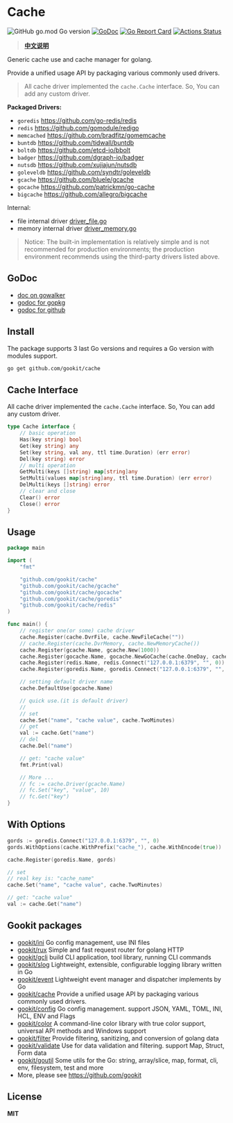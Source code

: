 # Cache

![GitHub go.mod Go version](https://img.shields.io/github/go-mod/go-version/gookit/cache?style=flat-square)
[![GoDoc](https://godoc.org/github.com/gookit/cache?status.svg)](https://pkg.go.dev/github.com/gookit/cache)
[![Go Report Card](https://goreportcard.com/badge/github.com/gookit/cache)](https://goreportcard.com/report/github.com/gookit/cache)
[![Actions Status](https://github.com/gookit/cache/workflows/Unit-Tests/badge.svg)](https://github.com/gookit/cache/actions)

> **[中文说明](README_cn.md)**

Generic cache use and cache manager for golang. 

Provide a unified usage API by packaging various commonly used drivers.

> All cache driver implemented the `cache.Cache` interface. So, You can add any custom driver.

**Packaged Drivers:**

- `goredis` https://github.com/go-redis/redis
- `redis` https://github.com/gomodule/redigo
- `memcached` https://github.com/bradfitz/gomemcache
- `buntdb` https://github.com/tidwall/buntdb
- `boltdb`  https://github.com/etcd-io/bbolt
- `badger` https://github.com/dgraph-io/badger
- `nutsdb` https://github.com/xujiajun/nutsdb
- `goleveldb` https://github.com/syndtr/goleveldb
- `gcache` https://github.com/bluele/gcache
- `gocache` https://github.com/patrickmn/go-cache
- `bigcache` https://github.com/allegro/bigcache

Internal:

- file internal driver [driver_file.go](driver_file.go)
- memory internal driver [driver_memory.go](driver_memory.go)

> Notice: The built-in implementation is relatively simple and is not recommended for production environments;
> the production environment recommends using the third-party drivers listed above.

## GoDoc

- [doc on gowalker](https://gowalker.org/github.com/gookit/cache)
- [godoc for gopkg](https://pkg.go.dev/gopkg.in/gookit/cache.v1)
- [godoc for github](https://pkg.go.dev/github.com/gookit/cache)

## Install

The package supports 3 last Go versions and requires a Go version with modules support.

```bash
go get github.com/gookit/cache
```

## Cache Interface

All cache driver implemented the `cache.Cache` interface. So, You can add any custom driver.

```go
type Cache interface {
	// basic operation
	Has(key string) bool
	Get(key string) any
	Set(key string, val any, ttl time.Duration) (err error)
	Del(key string) error
	// multi operation
	GetMulti(keys []string) map[string]any
	SetMulti(values map[string]any, ttl time.Duration) (err error)
	DelMulti(keys []string) error
	// clear and close
	Clear() error
	Close() error
}
```

## Usage

```go
package main

import (
	"fmt"

	"github.com/gookit/cache"
	"github.com/gookit/cache/gcache"
	"github.com/gookit/cache/gocache"
	"github.com/gookit/cache/goredis"
	"github.com/gookit/cache/redis"
)

func main() {
	// register one(or some) cache driver
	cache.Register(cache.DvrFile, cache.NewFileCache(""))
	// cache.Register(cache.DvrMemory, cache.NewMemoryCache())
	cache.Register(gcache.Name, gcache.New(1000))
	cache.Register(gocache.Name, gocache.NewGoCache(cache.OneDay, cache.FiveMinutes))
	cache.Register(redis.Name, redis.Connect("127.0.0.1:6379", "", 0))
	cache.Register(goredis.Name, goredis.Connect("127.0.0.1:6379", "", 0))

	// setting default driver name
	cache.DefaultUse(gocache.Name)

	// quick use.(it is default driver)
	//
	// set
	cache.Set("name", "cache value", cache.TwoMinutes)
	// get
	val := cache.Get("name")
	// del
	cache.Del("name")

	// get: "cache value"
	fmt.Print(val)

	// More ...
	// fc := cache.Driver(gcache.Name)
	// fc.Set("key", "value", 10)
	// fc.Get("key")
}
```

## With Options

```go
gords := goredis.Connect("127.0.0.1:6379", "", 0)
gords.WithOptions(cache.WithPrefix("cache_"), cache.WithEncode(true))

cache.Register(goredis.Name, gords)

// set
// real key is: "cache_name"
cache.Set("name", "cache value", cache.TwoMinutes)

// get: "cache value"
val := cache.Get("name")
```

## Gookit packages

- [gookit/ini](https://github.com/gookit/ini) Go config management, use INI files
- [gookit/rux](https://github.com/gookit/rux) Simple and fast request router for golang HTTP
- [gookit/gcli](https://github.com/gookit/gcli) build CLI application, tool library, running CLI commands
- [gookit/slog](https://github.com/gookit/slog) Lightweight, extensible, configurable logging library written in Go
- [gookit/event](https://github.com/gookit/event) Lightweight event manager and dispatcher implements by Go
- [gookit/cache](https://github.com/gookit/cache) Provide a unified usage API by packaging various commonly used drivers.
- [gookit/config](https://github.com/gookit/config) Go config management. support JSON, YAML, TOML, INI, HCL, ENV and Flags
- [gookit/color](https://github.com/gookit/color) A command-line color library with true color support, universal API methods and Windows support
- [gookit/filter](https://github.com/gookit/filter) Provide filtering, sanitizing, and conversion of golang data
- [gookit/validate](https://github.com/gookit/validate) Use for data validation and filtering. support Map, Struct, Form data
- [gookit/goutil](https://github.com/gookit/goutil) Some utils for the Go: string, array/slice, map, format, cli, env, filesystem, test and more
- More, please see https://github.com/gookit

## License

**MIT**
